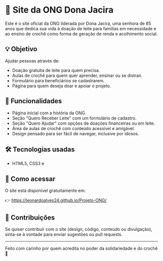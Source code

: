 # 🌼 Site da ONG Dona Jacira

Este é o site oficial da ONG liderada por Dona Jacira, uma senhora de 85 anos que dedica sua vida à doação de leite para famílias em necessidade e ao ensino de crochê como forma de geração de renda e acolhimento social.

## 💡 Objetivo

Ajudar pessoas através de:
- Doação gratuita de leite para quem precisa.
- Aulas de crochê para quem quer aprender, ensinar ou se distrair.
- Formulário para beneficiários se cadastrarem.
- Página para quem deseja doar e apoiar o projeto.

## 📌 Funcionalidades

- Página inicial com a história da ONG.
- Seção "Quero Receber Leite" com um formulário de cadastro.
- Seção "Quero Ajudar" com opções de doações financeiras ou em leite.
- Área de aulas de crochê com conteúdo acessível e amigável.
- Design pensado para ser fácil de navegar, inclusive por idosos.

## 🛠️ Tecnologias usadas

- HTML5, CSS3 e 

## 🚀 Como acessar

O site está disponível gratuitamente em:

👉 https://leonardoalves24.github.io/Projeto-ONG/

## 🤝 Contribuições

Se quiser contribuir com o site (design, código, conteúdo ou divulgação), sinta-se à vontade para enviar sugestões ou pull requests.

---

Feito com carinho por quem acredita no poder da solidariedade e do crochê 💛
